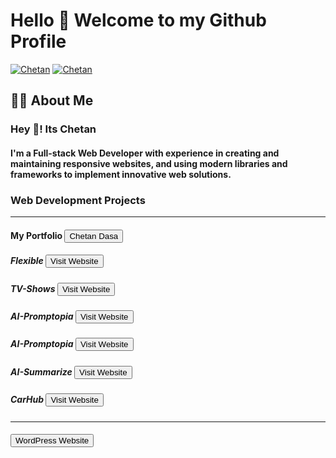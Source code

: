 <h1>Hello 👋 Welcome to my Github Profile</h1>

[![Chetan](https://img.shields.io/badge/LinkedIn-0077B5?style=for-the-badge&logo=linkedin&logoColor=white)](https://www.linkedin.com/in/chetan-dasa-878946250/)
[![Chetan](https://img.shields.io/badge/Instagram-E4405F?style=for-the-badge&logo=instagram&logoColor=white)](https://www.instagram.com/thedasachetan2814/)

<h2>🙋‍♂️ About Me</h2>
<h3>Hey 👋! Its Chetan</h3>
<h4>I'm a Full-stack Web Developer with experience in creating and maintaining responsive websites, and using modern libraries and frameworks to implement innovative web solutions.
</h4>

<h3>Web Development Projects</h3>
<hr />
<h4>My Portfolio <a href="https://3d-portfolio-chetan.vercel.app/"><button class="Website">Chetan Dasa</button></a></h4>
<h5>Flexible <a href="https://grafbase-flexible.vercel.app/"><button class="Website">Visit Website</button></a></h5>
<h5>TV-Shows <a href="https://tvshowsclone.vercel.app/"><button class="Website">Visit Website</button></a></h5>
<h5>AI-Promptopia <a href="https://ai-promptopiaweb.vercel.app/"><button class="Website">Visit Website</button></a></h5>
<h5>AI-Promptopia <a href="https://ai-promptopiaweb.vercel.app/"><button class="Website">Visit Website</button></a></h5>
<h5>AI-Summarize <a href="https://summz-ai.netlify.app/"><button class="Website">Visit Website</button></a></h5>
<h5>CarHub <a href="https://carhub-cd.vercel.app/"><button class="Website">Visit Website</button></a></h5>
<hr />

<h4><a href="https://wordpressfirstcd.000webhostapp.com/"><button class="Website">WordPress Website</button></a></h4>
